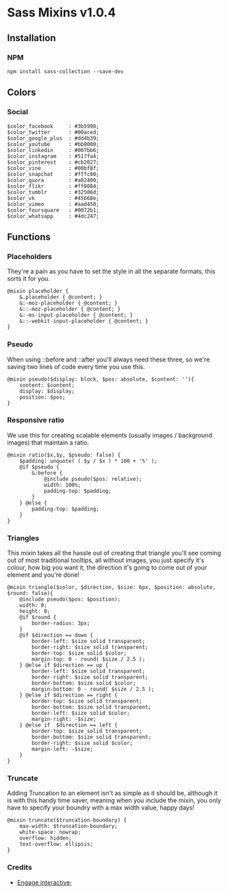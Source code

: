 # Sass Mixins v1.0.4

## Installation

### NPM

```
npm install sass-collection --save-dev
```

## Colors

### Social

```
$color_facebook     : #3b5998;
$color_twitter      : #00aced;
$color_google_plus  : #dd4b39;
$color_youtube      : #bb0000;
$color_linkedin     : #007bb6;
$color_instagram    : #517fa4;
$color_pinterest    : #cb2027;
$color_vine         : #00bf8f;
$color_snapchat     : #fffc00;
$color_quora        : #a82400;
$color_flikr        : #ff0084;
$color_tumblr       : #32506d;
$color_vk           : #45668e;
$color_vimeo        : #aad450;
$color_foursquare   : #0072b1;
$color_whatsapp     : #4dc247;
```

## Functions

### Placeholders

They're a pain as you have to set the style in all the separate formats, this sorts it for you.

```
@mixin placeholder {
    &.placeholder { @content; }
    &:-moz-placeholder { @content; }
    &::-moz-placeholder { @content; }
    &:-ms-input-placeholder { @content; }
    &::-webkit-input-placeholder { @content; }
}
```

### Pseudo

When using ::before and ::after you'll always need these three, so we're saving two lines of code every time you use this.

```
@mixin pseudo($display: block, $pos: absolute, $content: ''){
    content: $content;
    display: $display;
    position: $pos;
}
```

### Responsive ratio

We use this for creating scalable elements (usually images / background images) that maintain a ratio.

```
@mixin ratio($x,$y, $pseudo: false) {
    $padding: unquote( ( $y / $x ) * 100 + '%' );
    @if $pseudo {
        &:before {
            @include pseudo($pos: relative);
            width: 100%;
            padding-top: $padding;
        }
    } @else {
        padding-top: $padding;
    }
}
```

### Triangles

This mixin takes all the hassle out of creating that triangle you'll see coming out of most traditional tooltips, all without images, you just specify it's colour, how big you want it, the direction it's going to come out of your element and you're done!

```
@mixin triangle($color, $direction, $size: 6px, $position: absolute, $round: false){
    @include pseudo($pos: $position);
    width: 0;
    height: 0;
    @if $round {
        border-radius: 3px;
    }
    @if $direction == down {
        border-left: $size solid transparent;
        border-right: $size solid transparent;
        border-top: $size solid $color;
        margin-top: 0 - round( $size / 2.5 );
    } @else if $direction == up {
        border-left: $size solid transparent;
        border-right: $size solid transparent;
        border-bottom: $size solid $color;
        margin-bottom: 0 - round( $size / 2.5 );
    } @else if $direction == right {
        border-top: $size solid transparent;
        border-bottom: $size solid transparent;
        border-left: $size solid $color;
        margin-right: -$size;
    } @else if  $direction == left {
        border-top: $size solid transparent;
        border-bottom: $size solid transparent;
        border-right: $size solid $color;
        margin-left: -$size;
    }
}
```

### Truncate

Adding Truncation to an element isn't as simple as it should be, although it is with this handy time saver, meaning when you include the mixin, you only have to specify your boundry with a max width value, happy days!

```
@mixin truncate($truncation-boundary) {
    max-width: $truncation-boundary;
    white-space: nowrap;
    overflow: hidden;
    text-overflow: ellipsis;
}
```

### Credits

* [Engage interactive](http://engageinteractive.co.uk/blog/top-10-scss-mixins);